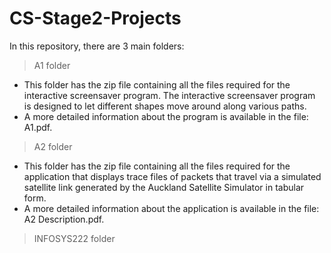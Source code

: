 # CS-Stage2-Projects

In this repository, there are 3 main folders:
> A1 folder
  - This folder has the zip file containing all the files required for the interactive screensaver program. The interactive screensaver program is designed to let different shapes move around along various paths.
  - A more detailed information about the program is available in the file: A1.pdf.
> A2 folder
  - This folder has the zip file containing all the files required for the application that displays trace files of packets that travel via a simulated satellite link generated by the Auckland Satellite Simulator in tabular form.
  - A more detailed information about the application is available in the file: A2 Description.pdf.
> INFOSYS222 folder
